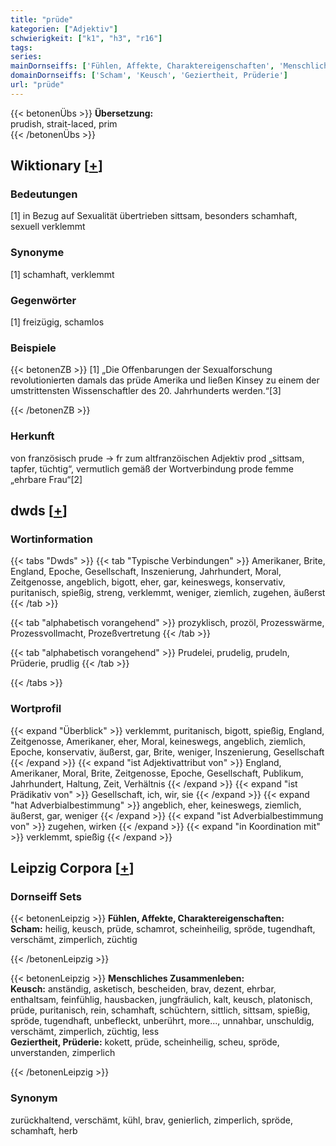 ```yaml
---
title: "prüde"
kategorien: ["Adjektiv"]
schwierigkeit: ["k1", "h3", "r16"]
tags:
series:
mainDornseiffs: ['Fühlen, Affekte, Charaktereigenschaften', 'Menschliches Zusammenleben']
domainDornseiffs: ['Scham', 'Keusch', 'Geziertheit, Prüderie']
url: "prüde"
---
```


{{< betonenÜbs >}}
**Übersetzung:**  
prudish, strait-laced, prim  
{{< /betonenÜbs >}}

## Wiktionary [[+](https://de.wiktionary.org/wiki/prüde)]

### Bedeutungen
[1] in Bezug auf Sexualität übertrieben sittsam, besonders schamhaft, sexuell verklemmt  

### Synonyme
[1] schamhaft, verklemmt  

### Gegenwörter
[1] freizügig, schamlos  

### Beispiele
{{< betonenZB >}}
[1] „Die Offenbarungen der Sexualforschung revolutionierten damals das prüde Amerika und ließen Kinsey zu einem der umstrittensten Wissenschaftler des 20. Jahrhunderts werden.“[3]  

{{< /betonenZB >}}
### Herkunft
von französisch prude → fr zum altfranzöischen Adjektiv prod „sittsam, tapfer, tüchtig“, vermutlich gemäß der Wortverbindung prode femme „ehrbare Frau“[2]  



## dwds [[+](https://www.dwds.de/wb/prüde)]

### Wortinformation
{{< tabs "Dwds" >}}
{{< tab "Typische Verbindungen" >}}
Amerikaner, Brite, England, Epoche, Gesellschaft, Inszenierung, Jahrhundert, Moral, Zeitgenosse, angeblich, bigott, eher, gar, keineswegs, konservativ, puritanisch, spießig, streng, verklemmt, weniger, ziemlich, zugehen, äußerst
{{< /tab >}}

{{< tab "alphabetisch vorangehend" >}}
prozyklisch, prozöl, Prozesswärme, Prozessvollmacht, Prozeßvertretung
{{< /tab >}}

{{< tab "alphabetisch vorangehend" >}}
Prudelei, prudelig, prudeln, Prüderie, prudlig
{{< /tab >}}

{{< /tabs >}}

### Wortprofil
{{< expand "Überblick" >}} verklemmt, puritanisch, bigott, spießig, England, Zeitgenosse, Amerikaner, eher, Moral, keineswegs, angeblich, ziemlich, Epoche, konservativ, äußerst, gar, Brite, weniger, Inszenierung, Gesellschaft {{< /expand >}}
{{< expand "ist Adjektivattribut von" >}} England, Amerikaner, Moral, Brite, Zeitgenosse, Epoche, Gesellschaft, Publikum, Jahrhundert, Haltung, Zeit, Verhältnis {{< /expand >}}
{{< expand "ist Prädikativ von" >}} Gesellschaft, ich, wir, sie {{< /expand >}}
{{< expand "hat Adverbialbestimmung" >}} angeblich, eher, keineswegs, ziemlich, äußerst, gar, weniger {{< /expand >}}
{{< expand "ist Adverbialbestimmung von" >}} zugehen, wirken {{< /expand >}}
{{< expand "in Koordination mit" >}} verklemmt, spießig {{< /expand >}}

## Leipzig Corpora [[+](https://corpora.uni-leipzig.de/en/res?word=prüde&corpusId=deu_newscrawl-public_2018)]

### Dornseiff Sets
{{< betonenLeipzig >}}
**Fühlen, Affekte, Charaktereigenschaften:**  
**Scham:** heilig, keusch, prüde, schamrot, scheinheilig, spröde, tugendhaft, verschämt, zimperlich, züchtig  

{{< /betonenLeipzig >}}


{{< betonenLeipzig >}}
**Menschliches Zusammenleben:**  
**Keusch:** anständig, asketisch, bescheiden, brav, dezent, ehrbar, enthaltsam, feinfühlig, hausbacken, jungfräulich, kalt, keusch, platonisch, prüde, puritanisch, rein, schamhaft, schüchtern, sittlich, sittsam, spießig, spröde, tugendhaft, unbefleckt, unberührt, more..., unnahbar, unschuldig, verschämt, zimperlich, züchtig, less  
**Geziertheit, Prüderie:** kokett, prüde, scheinheilig, scheu, spröde, unverstanden, zimperlich  

{{< /betonenLeipzig >}}

### Synonym
zurückhaltend, verschämt, kühl, brav, genierlich, zimperlich, spröde, schamhaft, herb

